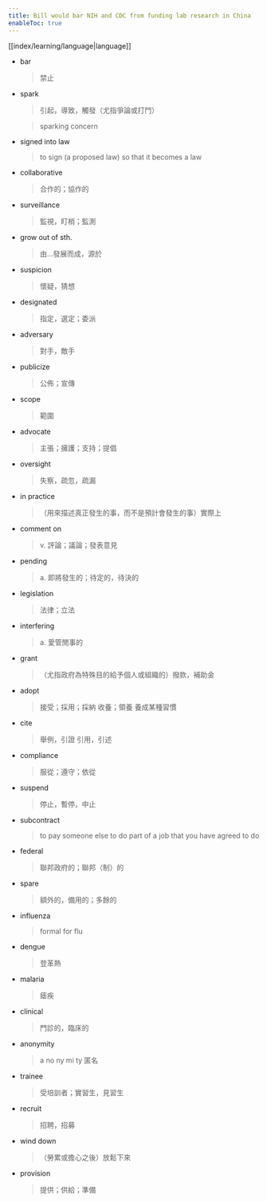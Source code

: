```yaml
---
title: Bill would bar NIH and CDC from funding lab research in China
enableToc: true
---
```

[[index/learning/language|language]]

- bar
    > 禁止
- spark
    > 引起，導致，觸發（尤指爭論或打鬥）

    > sparking concern
- signed into law
    > to sign (a proposed law) so that it becomes a law
- collaborative
    > 合作的；協作的
- surveillance 
    > 監視，盯梢；監測
- grow out of sth.
    > 由…發展而成，源於
- suspicion
    > 懷疑，猜想
- designated
    > 指定，選定；委派
- adversary
    > 對手，敵手
- publicize
    > 公佈；宣傳
- scope
    > 範圍
- advocate
    > 主張；擁護；支持；提倡
- oversight
    > 失察，疏忽，疏漏
- in practice
    > （用來描述真正發生的事，而不是預計會發生的事）實際上
- comment on 
    > v. 評論；議論；發表意見
- pending
    > a. 即將發生的；待定的，待決的
- legislation
    > 法律；立法
- interfering
    > a. 愛管閒事的
- grant
    > （尤指政府為特殊目的給予個人或組織的）撥款，補助金
- adopt
    > 接受；採用；採納
    > 收養；領養
    > 養成某種習慣
- cite
    > 舉例，引證
    > 引用，引述
- compliance
    > 服從；遵守；依從
- suspend
    > 停止，暫停，中止
- subcontract
    > to pay someone else to do part of a job that you have agreed to do
- federal
    > 聯邦政府的；聯邦（制）的
- spare
    > 額外的，備用的；多餘的
- influenza
    > formal for flu
- dengue 
    > 登革熱
- malaria
    > 瘧疾
- clinical
    > 門診的，臨床的
- anonymity
    > a no ny mi ty
    > 匿名
- trainee 
    > 受培訓者；實習生，見習生
- recruit
    > 招聘，招募
- wind down 
    > （勞累或擔心之後）放鬆下來
- provision
    > 提供；供給；準備